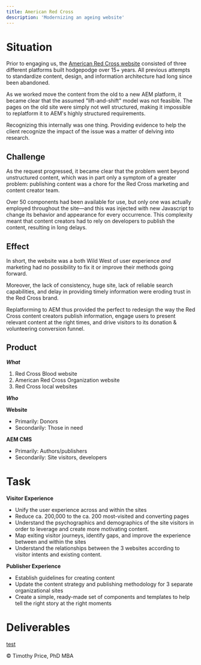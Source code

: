 ```yaml
---
title: American Red Cross
description: 'Modernizing an ageing website'
---
```


# Situation

Prior to engaging us, the [American Red Cross website](https://www.redcross.org/) consisted of three different platforms built hodgepodge over 15+ years. All previous attempts to standardize content, design, and information architecture had long since been abandoned.

As we worked move the content from the old to a new AEM platform, it became clear that the assumed "lift-and-shift" model was not feasible. The pages on the old site were simply not well structured, making it impossible to replatform it to AEM's highly structured requirements.

Recognizing this internally was one thing. Providing evidence to help the client recognize the impact of the issue was a matter of delving into research.

## Challenge

As the request progressed, it became clear that the problem went beyond unstructured content, which was in part only a symptom of a greater problem: publishing content was a chore for the Red Cross marketing and content creator team. 

Over 50 components had been available for use, but only one was actually employed throughout the site—and this was injected with new Javascript to change its behavior and appearance for every occurrence. This complexity meant that content creators had to rely on developers to publish the content, resulting in long delays.

## Effect

In short, the website was a both Wild West of user experience *and* marketing had no possibility to fix it or improve their methods going forward.

Moreover, the lack of consistency, huge site, lack of reliable search capabilities, and delay in providing timely information were eroding trust in the Red Cross brand.

Replatforming to AEM thus provided the perfect to redesign the way the Red Cross content creators publish information, engage users to present relevant content at the right times, and drive visitors to its donation & volunteering conversion funnel.

## Product

***What***

1. Red Cross Blood website
2. American Red Cross Organization website
3. Red Cross local websites

***Who***

**Website**

- Primarily: Donors
- Secondarily: Those in need

**AEM CMS**

- Primarily: Authors/publishers
- Secondarily: Site visitors, developers

# Task

**Visitor Experience**

- Unify the user experience across and within the sites
- Reduce ca. 200,000 to the ca. 200 most-visited and converting pages
- Understand the psychographics and demographics of the site visitors in order to leverage and create more motivating content.
- Map exiting visitor journeys, identify gaps, and improve the experience between and within the sites
- Understand the relationships between the 3 websites according to visitor intents and existing content.

**Publisher Experience**

- Establish guidelines for creating content
- Update the content strategy and publishing methodology for 3 separate organizational sites
- Create a simple, ready-made set of components and templates to help tell the right story at the right moments

# Deliverables

[test](../../asdf/index.md)

© Timothy Price, PhD MBA
